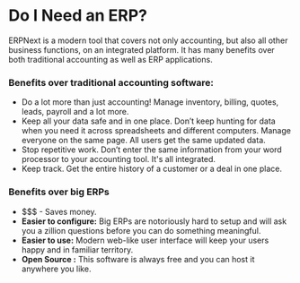 
# Do I Need an ERP?


ERPNext is a modern tool that covers not only accounting, but also all other
business functions, on an integrated platform. It has many benefits over both
traditional accounting as well as ERP applications.


### Benefits over traditional accounting software:


* Do a lot more than just accounting! Manage inventory, billing, quotes, leads, payroll and a lot more.
* Keep all your data safe and in one place. Don’t keep hunting for data when you need it across spreadsheets and different computers. Manage everyone on the same page. All users get the same updated data.
* Stop repetitive work. Don’t enter the same information from your word processor to your accounting tool. It's all integrated.
* Keep track. Get the entire history of a customer or a deal in one place.


### Benefits over big ERPs


* $$$ - Saves money.
* **Easier to configure:** Big ERPs are notoriously hard to setup and will ask you a zillion questions before you can do something meaningful.
* **Easier to use:** Modern web-like user interface will keep your users happy and in familiar territory.
* **Open Source :** This software is always free and you can host it anywhere you like.


